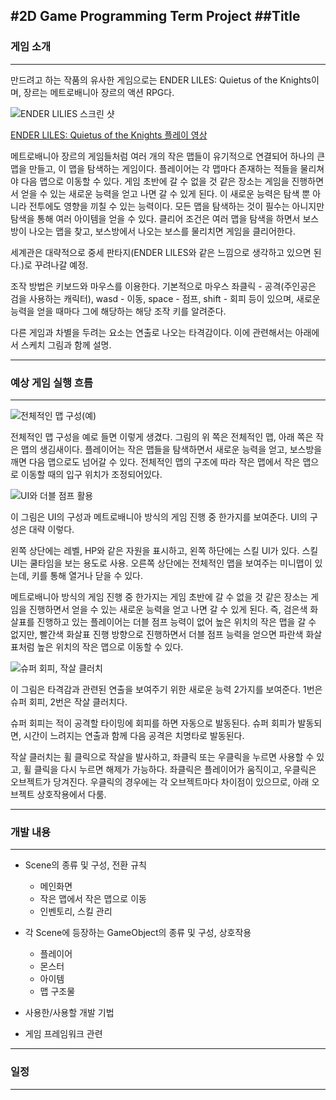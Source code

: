 #2D Game Programming Term Project
##Title	
---
### 게임 소개
---
만드려고 하는 작품의 유사한 게임으로는 ENDER LILES: Quietus of the Knights이며,
장르는 메트로배니아 장르의 액션 RPG다.

![ENDER LILIES 스크린 샷](https://github.com/user-attachments/assets/00237f02-fb62-471e-b416-3c883a1a06db)

[ENDER LILES: Quietus of the Knights 플레이 영상](https://youtu.be/4IAgZRLtg-Q?si=yXSfOJwddHiKzfuY)

메트로배니아 장르의 게임들처럼 여러 개의 작은 맵들이 유기적으로 연결되어 하나의 큰 맵을 만들고, 이 맵을 탐색하는 게임이다.
플레이어는 각 맵마다 존재하는 적들을 물리쳐야 다음 맵으로 이동할 수 있다.
게임 초반에 갈 수 없을 것 같은 장소는 게임을 진행하면서 얻을 수 있는 새로운 능력을 얻고 나면 갈 수 있게 된다. 이 새로운 능력은
탐색 뿐 아니라 전투에도 영향을 끼칠 수 있는 능력이다.
모든 맵을 탐색하는 것이 필수는 아니지만 탐색을 통해 여러 아이템을 얻을 수 있다.
클리어 조건은 여러 맵을 탐색을 하면서 보스방이 나오는 맵을 찾고, 보스방에서 나오는 보스를 물리치면 게임을 클리어한다.

세계관은 대략적으로 중세 판타지(ENDER LILES와 같은 느낌으로 생각하고 있으면 된다.)로 꾸려나갈 예정. 

조작 방법은 키보드와 마우스를 이용한다.
기본적으로 마우스 좌클릭 - 공격(주인공은 검을 사용하는 캐릭터), wasd - 이동, space - 점프, shift - 회피 등이 있으며, 
새로운 능력을 얻을 때마다 그에 해당하는 해당 조작 키를 알려준다.

다른 게임과 차별을 두려는 요소는 연출로 나오는 타격감이다.
이에 관련해서는 아래에서 스케치 그림과 함께 설명.

---
### 예상 게임 실행 흐름
---
![전체적인 맵 구성(예)](https://github.com/user-attachments/assets/f0dd1005-5a1f-4c86-a9cd-db99ac1219c3)

전체적인 맵 구성을 예로 들면 이렇게 생겼다. 그림의 위 쪽은 전체적인 맵, 아래 쪽은 작은 맵의 생김새이다. 
플레이어는 작은 맵들을 탐색하면서 새로운 능력을 얻고, 보스방을 깨면 다음 맵으로도 넘어갈 수 있다.
전체적인 맵의 구조에 따라 작은 맵에서 작은 맵으로 이동할 때의 입구 위치가 조정되어있다.

![UI와 더블 점프 활용](https://github.com/user-attachments/assets/fd4ce426-aea3-4a72-bb6e-dd10e9dd1105)

이 그림은 UI의 구성과 메트로배니아 방식의 게임 진행 중 한가지를 보여준다. UI의 구성은 대략 이렇다. 

왼쪽 상단에는 레벨, HP와 같은 자원을 표시하고, 왼쪽 하단에는 스킬 UI가 있다. 스킬 UI는 쿨타임을 보는 용도로 사용.
오른쪽 상단에는 전체적인 맵을 보여주는 미니맵이 있는데, 키를 통해 열거나 닫을 수 있다.

메트로배니아 방식의 게임 진행 중 한가지는 게임 초반에 갈 수 없을 것 같은 장소는 게임을 진행하면서 얻을 수 있는 새로운 능력을 얻고 나면 갈 수 있게 된다.
즉, 검은색 화살표를 진행하고 있는 플레이어는 더블 점프 능력이 없어 높은 위치의 작은 맵을 갈 수 없지만, 빨간색 화살표 진행 방향으로 진행하면서
더블 점프 능력을 얻으면 파란색 화살표처럼 높은 위치의 작은 맵으로 이동할 수 있다.

![슈퍼 회피, 작살 클러치](https://github.com/user-attachments/assets/ff70fd33-5985-4970-9159-efe8ed3c71ad)

이 그림은 타격감과 관련된 연출을 보여주기 위한 새로운 능력 2가지를 보여준다. 1번은 슈퍼 회피, 2번은 작살 클러치다.

슈퍼 회피는 적이 공격할 타이밍에 회피를 하면 자동으로 발동된다.
슈퍼 회피가 발동되면, 시간이 느려지는 연출과 함께 다음 공격은 치명타로 발동된다.

작살 클러치는 휠 클릭으로 작살을 발사하고, 좌클릭 또는 우클릭을 누르면 사용할 수 있고, 휠 클릭을 다시 누르면 해제가 가능하다.
좌클릭은 플레이어가 움직이고, 우클릭은 오브젝트가 당겨진다. 
우클릭의 경우에는 각 오브젝트마다 차이점이 있으므로, 아래 오브젝트 상호작용에서 다룸.

---
### 개발 내용
---
+ Scene의 종류 및 구성, 전환 규칙
	* 메인화면
	* 작은 맵에서 작은 맵으로 이동
	* 인벤토리, 스킬 관리

+ 각 Scene에 등장하는 GameObject의 종류 및 구성, 상호작용
	* 플레이어
	* 몬스터
	* 아이템
	* 맵 구조물
+ 사용한/사용할 개발 기법
+ 게임 프레임워크 관련
---
### 일정
---
